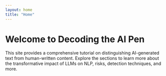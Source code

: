```yaml
---
layout: home
title: "Home"
---
```


# Welcome to Decoding the AI Pen

This site provides a comprehensive tutorial on distinguishing AI-generated text from human-written content. Explore the sections to learn more about the transformative impact of LLMs on NLP, risks, detection techniques, and more.
